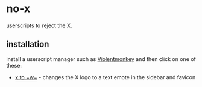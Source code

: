 # no-x
userscripts to reject the X.

## installation
install a userscript manager such as [Violentmonkey](https://violentmonkey.github.io/) and then click on one of these:
- [x to =w=](https://github.com/Silveere/no-x/raw/main/x_to_-w-_with_favicon.user.js) - changes the X logo to a text emote in the sidebar and favicon
